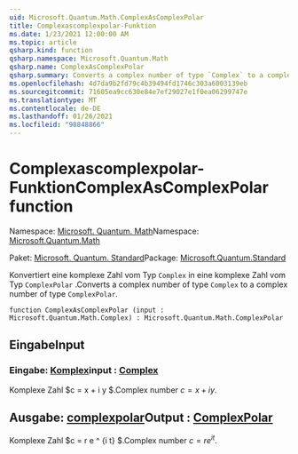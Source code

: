 ```yaml
---
uid: Microsoft.Quantum.Math.ComplexAsComplexPolar
title: Complexascomplexpolar-Funktion
ms.date: 1/23/2021 12:00:00 AM
ms.topic: article
qsharp.kind: function
qsharp.namespace: Microsoft.Quantum.Math
qsharp.name: ComplexAsComplexPolar
qsharp.summary: Converts a complex number of type `Complex` to a complex number of type `ComplexPolar`.
ms.openlocfilehash: 4d7da9b2fd79c4b39494fd1746c303a6003139eb
ms.sourcegitcommit: 71605ea9cc630e84e7ef29027e1f0ea06299747e
ms.translationtype: MT
ms.contentlocale: de-DE
ms.lasthandoff: 01/26/2021
ms.locfileid: "98848866"
---
```

# <a name="complexascomplexpolar-function"></a><span data-ttu-id="91a07-102">Complexascomplexpolar-Funktion</span><span class="sxs-lookup"><span data-stu-id="91a07-102">ComplexAsComplexPolar function</span></span>

<span data-ttu-id="91a07-103">Namespace: [Microsoft. Quantum. Math](xref:Microsoft.Quantum.Math)</span><span class="sxs-lookup"><span data-stu-id="91a07-103">Namespace: [Microsoft.Quantum.Math](xref:Microsoft.Quantum.Math)</span></span>

<span data-ttu-id="91a07-104">Paket: [Microsoft. Quantum. Standard](https://nuget.org/packages/Microsoft.Quantum.Standard)</span><span class="sxs-lookup"><span data-stu-id="91a07-104">Package: [Microsoft.Quantum.Standard](https://nuget.org/packages/Microsoft.Quantum.Standard)</span></span>


<span data-ttu-id="91a07-105">Konvertiert eine komplexe Zahl vom Typ `Complex` in eine komplexe Zahl vom Typ `ComplexPolar` .</span><span class="sxs-lookup"><span data-stu-id="91a07-105">Converts a complex number of type `Complex` to a complex number of type `ComplexPolar`.</span></span>

```qsharp
function ComplexAsComplexPolar (input : Microsoft.Quantum.Math.Complex) : Microsoft.Quantum.Math.ComplexPolar
```


## <a name="input"></a><span data-ttu-id="91a07-106">Eingabe</span><span class="sxs-lookup"><span data-stu-id="91a07-106">Input</span></span>

### <a name="input--complex"></a><span data-ttu-id="91a07-107">Eingabe: [Komplex](xref:Microsoft.Quantum.Math.Complex)</span><span class="sxs-lookup"><span data-stu-id="91a07-107">input : [Complex](xref:Microsoft.Quantum.Math.Complex)</span></span>

<span data-ttu-id="91a07-108">Komplexe Zahl $c = x + i y $.</span><span class="sxs-lookup"><span data-stu-id="91a07-108">Complex number $c = x + i y$.</span></span>



## <a name="output--complexpolar"></a><span data-ttu-id="91a07-109">Ausgabe: [complexpolar](xref:Microsoft.Quantum.Math.ComplexPolar)</span><span class="sxs-lookup"><span data-stu-id="91a07-109">Output : [ComplexPolar](xref:Microsoft.Quantum.Math.ComplexPolar)</span></span>

<span data-ttu-id="91a07-110">Komplexe Zahl $c = r e ^ {i t} $.</span><span class="sxs-lookup"><span data-stu-id="91a07-110">Complex number $c = r e^{i t}$.</span></span>